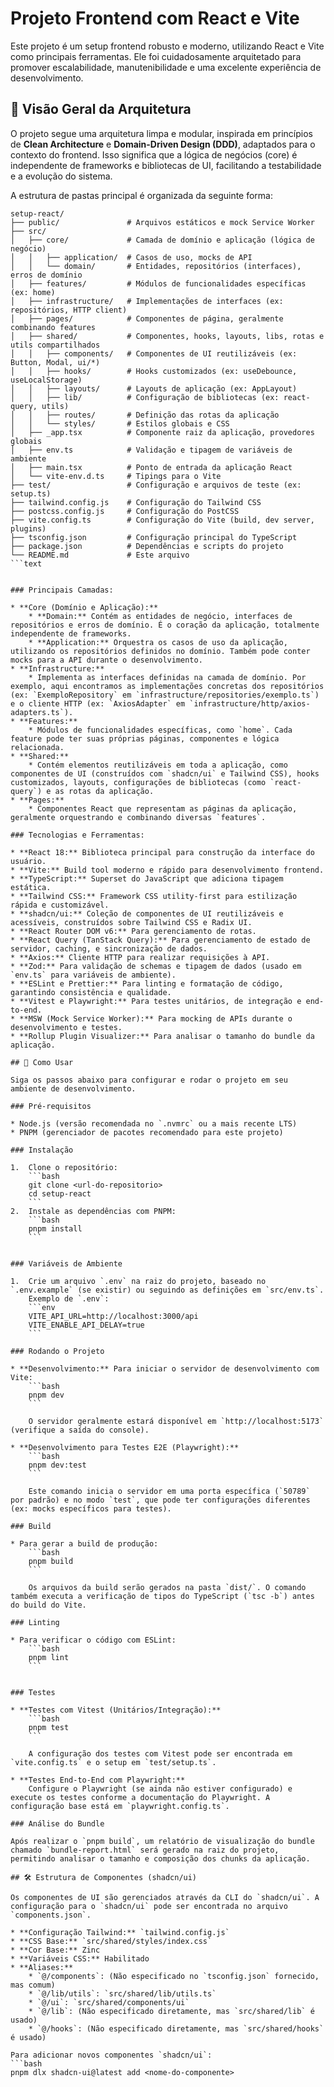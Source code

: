 # Projeto Frontend com React e Vite

Este projeto é um setup frontend robusto e moderno, utilizando React e Vite como principais ferramentas. Ele foi cuidadosamente arquitetado para promover escalabilidade, manutenibilidade e uma excelente experiência de desenvolvimento.

## 🎯 Visão Geral da Arquitetura

O projeto segue uma arquitetura limpa e modular, inspirada em princípios de **Clean Architecture** e **Domain-Driven Design (DDD)**, adaptados para o contexto do frontend. Isso significa que a lógica de negócios (core) é independente de frameworks e bibliotecas de UI, facilitando a testabilidade e a evolução do sistema.

A estrutura de pastas principal é organizada da seguinte forma:

```text
setup-react/
├── public/               # Arquivos estáticos e mock Service Worker
├── src/
│   ├── core/             # Camada de domínio e aplicação (lógica de negócio)
│   │   ├── application/  # Casos de uso, mocks de API
│   │   └── domain/       # Entidades, repositórios (interfaces), erros de domínio
│   ├── features/         # Módulos de funcionalidades específicas (ex: home)
│   ├── infrastructure/   # Implementações de interfaces (ex: repositórios, HTTP client)
│   ├── pages/            # Componentes de página, geralmente combinando features
│   ├── shared/           # Componentes, hooks, layouts, libs, rotas e utils compartilhados
│   │   ├── components/   # Componentes de UI reutilizáveis (ex: Button, Modal, ui/*)
│   │   ├── hooks/        # Hooks customizados (ex: useDebounce, useLocalStorage)
│   │   ├── layouts/      # Layouts de aplicação (ex: AppLayout)
│   │   ├── lib/          # Configuração de bibliotecas (ex: react-query, utils)
│   │   ├── routes/       # Definição das rotas da aplicação
│   │   └── styles/       # Estilos globais e CSS
│   ├── _app.tsx          # Componente raiz da aplicação, provedores globais
│   ├── env.ts            # Validação e tipagem de variáveis de ambiente
│   ├── main.tsx          # Ponto de entrada da aplicação React
│   └── vite-env.d.ts     # Tipings para o Vite
├── test/                 # Configuração e arquivos de teste (ex: setup.ts)
├── tailwind.config.js    # Configuração do Tailwind CSS
├── postcss.config.js     # Configuração do PostCSS
├── vite.config.ts        # Configuração do Vite (build, dev server, plugins)
├── tsconfig.json         # Configuração principal do TypeScript
├── package.json          # Dependências e scripts do projeto
└── README.md             # Este arquivo 
```text


### Principais Camadas:

* **Core (Domínio e Aplicação):**
    * **Domain:** Contém as entidades de negócio, interfaces de repositórios e erros de domínio. É o coração da aplicação, totalmente independente de frameworks.
    * **Application:** Orquestra os casos de uso da aplicação, utilizando os repositórios definidos no domínio. Também pode conter mocks para a API durante o desenvolvimento.
* **Infrastructure:**
    * Implementa as interfaces definidas na camada de domínio. Por exemplo, aqui encontramos as implementações concretas dos repositórios (ex: `ExemploRepository` em `infrastructure/repositories/exemplo.ts`) e o cliente HTTP (ex: `AxiosAdapter` em `infrastructure/http/axios-adapters.ts`).
* **Features:**
    * Módulos de funcionalidades específicas, como `home`. Cada feature pode ter suas próprias páginas, componentes e lógica relacionada.
* **Shared:**
    * Contém elementos reutilizáveis em toda a aplicação, como componentes de UI (construídos com `shadcn/ui` e Tailwind CSS), hooks customizados, layouts, configurações de bibliotecas (como `react-query`) e as rotas da aplicação.
* **Pages:**
    * Componentes React que representam as páginas da aplicação, geralmente orquestrando e combinando diversas `features`.

### Tecnologias e Ferramentas:

* **React 18:** Biblioteca principal para construção da interface do usuário.
* **Vite:** Build tool moderno e rápido para desenvolvimento frontend.
* **TypeScript:** Superset do JavaScript que adiciona tipagem estática.
* **Tailwind CSS:** Framework CSS utility-first para estilização rápida e customizável.
* **shadcn/ui:** Coleção de componentes de UI reutilizáveis e acessíveis, construídos sobre Tailwind CSS e Radix UI.
* **React Router DOM v6:** Para gerenciamento de rotas.
* **React Query (TanStack Query):** Para gerenciamento de estado de servidor, caching, e sincronização de dados.
* **Axios:** Cliente HTTP para realizar requisições à API.
* **Zod:** Para validação de schemas e tipagem de dados (usado em `env.ts` para variáveis de ambiente).
* **ESLint e Prettier:** Para linting e formatação de código, garantindo consistência e qualidade.
* **Vitest e Playwright:** Para testes unitários, de integração e end-to-end.
* **MSW (Mock Service Worker):** Para mocking de APIs durante o desenvolvimento e testes.
* **Rollup Plugin Visualizer:** Para analisar o tamanho do bundle da aplicação.

## 🚀 Como Usar

Siga os passos abaixo para configurar e rodar o projeto em seu ambiente de desenvolvimento.

### Pré-requisitos

* Node.js (versão recomendada no `.nvmrc` ou a mais recente LTS)
* PNPM (gerenciador de pacotes recomendado para este projeto)

### Instalação

1.  Clone o repositório:
    ```bash
    git clone <url-do-repositorio>
    cd setup-react
    ```
2.  Instale as dependências com PNPM:
    ```bash
    pnpm install
    ```
   

### Variáveis de Ambiente

1.  Crie um arquivo `.env` na raiz do projeto, baseado no `.env.example` (se existir) ou seguindo as definições em `src/env.ts`.
    Exemplo de `.env`:
    ```env
    VITE_API_URL=http://localhost:3000/api
    VITE_ENABLE_API_DELAY=true
    ```

### Rodando o Projeto

* **Desenvolvimento:** Para iniciar o servidor de desenvolvimento com Vite:
    ```bash
    pnpm dev
    ```
   
    O servidor geralmente estará disponível em `http://localhost:5173` (verifique a saída do console).

* **Desenvolvimento para Testes E2E (Playwright):**
    ```bash
    pnpm dev:test
    ```
   
    Este comando inicia o servidor em uma porta específica (`50789` por padrão) e no modo `test`, que pode ter configurações diferentes (ex: mocks específicos para testes).

### Build

* Para gerar a build de produção:
    ```bash
    pnpm build
    ```
   
    Os arquivos da build serão gerados na pasta `dist/`. O comando também executa a verificação de tipos do TypeScript (`tsc -b`) antes do build do Vite.

### Linting

* Para verificar o código com ESLint:
    ```bash
    pnpm lint
    ```
   

### Testes

* **Testes com Vitest (Unitários/Integração):**
    ```bash
    pnpm test
    ```
   
    A configuração dos testes com Vitest pode ser encontrada em `vite.config.ts` e o setup em `test/setup.ts`.

* **Testes End-to-End com Playwright:**
    Configure o Playwright (se ainda não estiver configurado) e execute os testes conforme a documentação do Playwright. A configuração base está em `playwright.config.ts`.

### Análise do Bundle

Após realizar o `pnpm build`, um relatório de visualização do bundle chamado `bundle-report.html` será gerado na raiz do projeto, permitindo analisar o tamanho e composição dos chunks da aplicação.

## 🛠️ Estrutura de Componentes (shadcn/ui)

Os componentes de UI são gerenciados através da CLI do `shadcn/ui`. A configuração para o `shadcn/ui` pode ser encontrada no arquivo `components.json`.

* **Configuração Tailwind:** `tailwind.config.js`
* **CSS Base:** `src/shared/styles/index.css`
* **Cor Base:** Zinc
* **Variáveis CSS:** Habilitado
* **Aliases:**
    * `@/components`: (Não especificado no `tsconfig.json` fornecido, mas comum)
    * `@/lib/utils`: `src/shared/lib/utils.ts`
    * `@/ui`: `src/shared/components/ui`
    * `@/lib`: (Não especificado diretamente, mas `src/shared/lib` é usado)
    * `@/hooks`: (Não especificado diretamente, mas `src/shared/hooks` é usado)

Para adicionar novos componentes `shadcn/ui`:
```bash
pnpm dlx shadcn-ui@latest add <nome-do-componente>
